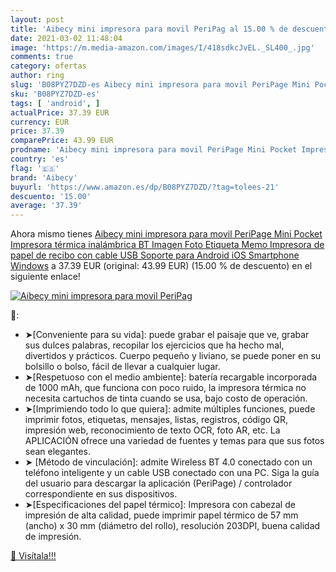 ```yaml
---
layout: post
title: 'Aibecy mini impresora para movil PeriPag al 15.00 % de descuento'
date: 2021-03-02 11:48:04
image: 'https://m.media-amazon.com/images/I/418sdkcJvEL._SL400_.jpg'
comments: true
category: ofertas
author: ring
slug: 'B08PYZ7DZD-es Aibecy mini impresora para movil PeriPage Mini Pocket...'
sku: 'B08PYZ7DZD-es'
tags: [ 'android', ]
actualPrice: 37.39 EUR
currency: EUR
price: 37.39
comparePrice: 43.99 EUR
prodname: 'Aibecy mini impresora para movil PeriPage Mini Pocket Impresora térmica inalámbrica BT Imagen Foto Etiqueta Memo Impresora de papel de recibo con cable USB Soporte para Android iOS Smartphone Windows'
country: 'es'
flag: '🇪🇸'
brand: 'Aibecy'
buyurl: 'https://www.amazon.es/dp/B08PYZ7DZD/?tag=tolees-21'
descuento: '15.00'
average: '37.39'
---
```


Ahora mismo tienes [Aibecy mini impresora para movil PeriPage Mini Pocket Impresora térmica inalámbrica BT Imagen Foto Etiqueta Memo Impresora de papel de recibo con cable USB Soporte para Android iOS Smartphone Windows](https://www.amazon.es/dp/B08PYZ7DZD/?tag=tolees-21) a 37.39 EUR (original: 43.99 EUR) (15.00 %  de descuento) en el siguiente enlace!

[![Aibecy mini impresora para movil PeriPag](https://m.media-amazon.com/images/I/418sdkcJvEL._SL400_.jpg)](https://www.amazon.es/dp/B08PYZ7DZD/?tag=tolees-21)

🔎:

- ➤[Conveniente para su vida]: puede grabar el paisaje que ve, grabar sus dulces palabras, recopilar los ejercicios que ha hecho mal, divertidos y prácticos. Cuerpo pequeño y liviano, se puede poner en su bolsillo o bolso, fácil de llevar a cualquier lugar.
- ➤[Respetuoso con el medio ambiente]: batería recargable incorporada de 1000 mAh, que funciona con poco ruido, la impresora térmica no necesita cartuchos de tinta cuando se usa, bajo costo de operación.
- ➤[Imprimiendo todo lo que quiera]: admite múltiples funciones, puede imprimir fotos, etiquetas, mensajes, listas, registros, código QR, impresión web, reconocimiento de texto OCR, foto AR, etc. La APLICACIÓN ofrece una variedad de fuentes y temas para que sus fotos sean elegantes.
- ➤ [Método de vinculación]: admite Wireless BT 4.0 conectado con un teléfono inteligente y un cable USB conectado con una PC. Siga la guía del usuario para descargar la aplicación (PeriPage) / controlador correspondiente en sus dispositivos.
- ➤[Especificaciones del papel térmico]: Impresora con cabezal de impresión de alta calidad, puede imprimir papel térmico de 57 mm (ancho) x 30 mm (diámetro del rollo), resolución 203DPI, buena calidad de impresión.

[🛒 Visítala!!!](https://www.amazon.es/dp/B08PYZ7DZD/?tag=tolees-21)
